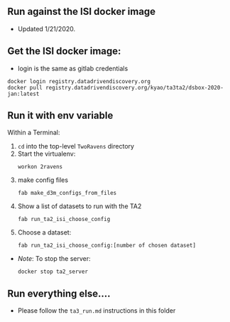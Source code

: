 ## Run against the ISI docker image

- Updated 1/21/2020.

## Get the ISI docker image:

 - login is the same as gitlab credentials

```
docker login registry.datadrivendiscovery.org
docker pull registry.datadrivendiscovery.org/kyao/ta3ta2/dsbox-2020-jan:latest
```

## Run it with env variable

Within a Terminal:
1. `cd` into the top-level `TwoRavens` directory
1. Start the virtualenv:
    ```
    workon 2ravens
    ```
1. make config files
    ```
    fab make_d3m_configs_from_files
    ```
1. Show a list of datasets to run with the TA2
    ```
    fab run_ta2_isi_choose_config
    ```
1. Choose a dataset:
    ```
    fab run_ta2_isi_choose_config:[number of chosen dataset]
    ```

- *Note*: To stop the server:
    ```
    docker stop ta2_server
    ```

## Run everything else....

- Please follow the `ta3_run.md` instructions in this folder
